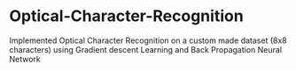 # Optical-Character-Recognition

Implemented Optical Character Recognition on a custom made dataset (8x8 characters) using Gradient descent Learning and Back Propagation Neural Network
